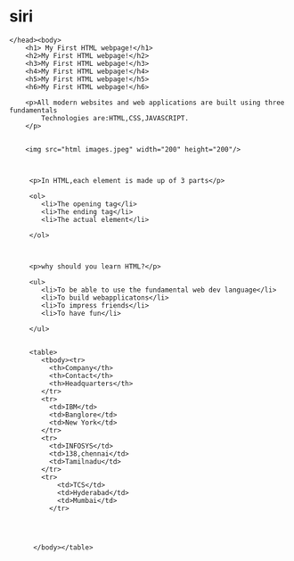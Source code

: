# siri
<!DOCTYPE html>
<html>

<head>
    <title>
        The Basic Language of the web:HTML
    </title>

    </head><body>
        <h1> My First HTML webpage!</h1>
        <h2>My First HTML webpage!</h2>
        <h3>My First HTML webpage!</h3>
        <h4>My First HTML webpage!</h4>
        <h5>My First HTML webpage!</h5>
        <h6>My First HTML webpage!</h6>

        <p>All modern websites and web applications are built using three fundamentals
            Technologies are:HTML,CSS,JAVASCRIPT.   
        </p>


        <img src="html images.jpeg" width="200" height="200"/>

         

         <p>In HTML,each element is made up of 3 parts</p>

         <ol>
            <li>The opening tag</li>
            <li>The ending tag</li>
            <li>The actual element</li>
            
         </ol>



         <p>why should you learn HTML?</p>

         <ul>
            <li>To be able to use the fundamental web dev language</li>
            <li>To build webapplicatons</li>
            <li>To impress friends</li>
            <li>To have fun</li>
           
         </ul>


         <table>
            <tbody><tr>
              <th>Company</th>
              <th>Contact</th>
              <th>Headquarters</th>
            </tr>
            <tr>
              <td>IBM</td>
              <td>Banglore</td>
              <td>New York</td>
            </tr>
            <tr>
              <td>INFOSYS</td>
              <td>138,chennai</td>
              <td>Tamilnadu</td>
            </tr>
            <tr>
                <td>TCS</td>
                <td>Hyderabad</td>
                <td>Mumbai</td>
              </tr>

            


          </body></table>
          




        
    
 

   



</body>

</html>
